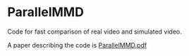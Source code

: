 # ParallelMMD
Code for fast comparison of real video and simulated video.

A paper describing the code is [ParallelMMD.pdf](https://github.com/PaceRobotLab/ParallelMMD/blob/main/ParallelMMD.pdf)
